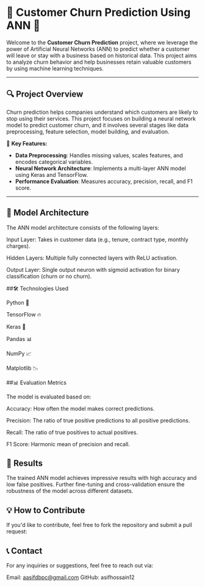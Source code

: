 # 🚀 Customer Churn Prediction Using ANN 🎯

Welcome to the **Customer Churn Prediction** project, where we leverage the power of Artificial Neural Networks (ANN) to predict whether a customer will leave or stay with a business based on historical data. This project aims to analyze churn behavior and help businesses retain valuable customers by using machine learning techniques.

---

## 🔍 Project Overview

Churn prediction helps companies understand which customers are likely to stop using their services. This project focuses on building a neural network model to predict customer churn, and it involves several stages like data preprocessing, feature selection, model building, and evaluation.

🔑 **Key Features:**
- **Data Preprocessing**: Handles missing values, scales features, and encodes categorical variables.
- **Neural Network Architecture**: Implements a multi-layer ANN model using Keras and TensorFlow.
- **Performance Evaluation**: Measures accuracy, precision, recall, and F1 score.

---

## 🧠 Model Architecture
The ANN model architecture consists of the following layers:

Input Layer: Takes in customer data (e.g., tenure, contract type, monthly charges).

Hidden Layers: Multiple fully connected layers with ReLU activation.

Output Layer: Single output neuron with sigmoid activation for binary classification (churn or no churn).

##🛠️ Technologies Used

Python 🐍

TensorFlow 🔥

Keras 🤖

Pandas 📊

NumPy 📈

Matplotlib 📉


##📊 Evaluation Metrics

The model is evaluated based on:

Accuracy: How often the model makes correct predictions.

Precision: The ratio of true positive predictions to all positive predictions.

Recall: The ratio of true positives to actual positives.

F1 Score: Harmonic mean of precision and recall.


## 🌟 Results

The trained ANN model achieves impressive results with high accuracy and low false positives. Further fine-tuning and cross-validation ensure the robustness of the model across different datasets.

## 💡 How to Contribute

If you'd like to contribute, feel free to fork the repository and submit a pull request:

## 📞 Contact
For any inquiries or suggestions, feel free to reach out via:

Email: aasifdbpc@gmail.com
GitHub: asifhossain12



